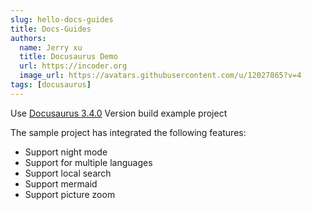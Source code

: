 ```yaml
---
slug: hello-docs-guides
title: Docs-Guides
authors:
  name: Jerry xu
  title: Docusaurus Demo
  url: https://incoder.org
  image_url: https://avatars.githubusercontent.com/u/12027865?v=4
tags: [docusaurus]
---
```


Use [Docusaurus 3.4.0](https://github.com/facebook/docusaurus/releases/tag/v3.4.0) Version build example project

<!--truncate-->

The sample project has integrated the following features:

- Support night mode
- Support for multiple languages
- Support local search
- Support mermaid
- Support picture zoom
